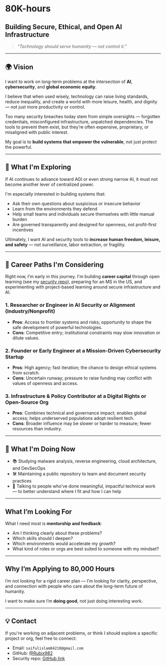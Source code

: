 # 80K-hours

## Building Secure, Ethical, and Open AI Infrastructure

> _“Technology should serve humanity — not control it.”_

---

## 🌍 Vision

I want to work on long-term problems at the intersection of **AI**, **cybersecurity**, and **global economic equity**.

I believe that when used wisely, technology can raise living standards, reduce inequality, and create a world with more leisure, health, and dignity — not just more productivity or control.

Too many security breaches today stem from simple oversights — forgotten credentials, misconfigured infrastructure, unpatched dependencies. The tools to prevent them exist, but they’re often expensive, proprietary, or misaligned with public interest.

My goal is to **build systems that empower the vulnerable**, not just protect the powerful.

---

## 🧠 What I'm Exploring

If AI continues to advance toward AGI or even strong narrow AI, it must not become another lever of centralized power.

I'm especially interested in building systems that:

- Ask their own questions about suspicious or insecure behavior
- Learn from the environments they defend
- Help small teams and individuals secure themselves with little manual burden
- Are governed transparently and designed for openness, not profit-first incentives

Ultimately, I want AI and security tools to **increase human freedom, leisure, and safety** — not surveillance, labor extraction, or fragility.

---

## 🔭 Career Paths I'm Considering

Right now, I’m early in this journey. I'm building **career capital** through open learning (see my [security repo](https://github.com/Rubix982/SecChapter)), preparing for an MS in the US, and experimenting with project-based learning around secure infrastructure and AI.

### 1. Researcher or Engineer in AI Security or Alignment (Industry/Nonprofit)
- **Pros**: Access to frontier systems and risks; opportunity to shape the safe development of powerful technologies.
- **Cons**: Competitive entry; institutional constraints may slow innovation or dilute values.

### 2. Founder or Early Engineer at a Mission-Driven Cybersecurity Startup
- **Pros**: High agency; fast iteration; the chance to design ethical systems from scratch.
- **Cons**: Uncertain runway; pressure to raise funding may conflict with values of openness and access.

### 3. Infrastructure & Policy Contributor at a Digital Rights or Open-Source Org
- **Pros**: Combines technical and governance impact; enables global access; helps underserved populations adopt resilient tech.
- **Cons**: Broader influence may be slower or harder to measure; fewer resources than industry.

---

## 📓 What I'm Doing Now

- 📚 Studying malware analysis, reverse engineering, cloud architecture, and DevSecOps
- 🛠 Maintaining a public repository to learn and document security practices
- 💬 Talking to people who’ve done meaningful, impactful technical work — to better understand where I fit and how I can help

---

## What I’m Looking For

What I need most is **mentorship and feedback**:

- Am I thinking clearly about these problems?
- Which skills should I deepen?
- Which environments would accelerate my growth?
- What kind of roles or orgs are best suited to someone with my mindset?

---

## Why I’m Applying to 80,000 Hours

I’m not looking for a rigid career plan — I’m looking for clarity, perspective, and connection with people who care about the long-term future of humanity.

I want to make sure I’m **doing good**, not just doing interesting work.

---

## 💡 Contact

If you're working on adjacent problems, or think I should explore a specific project or org, feel free to connect:

- Email: `saifulislam84210@gmail.com`
- GitHub: [@Rubix982](https://github.com/Rubix982)
- Security repo: [GitHub link](https://github.com/Rubix982/SecChapter)
